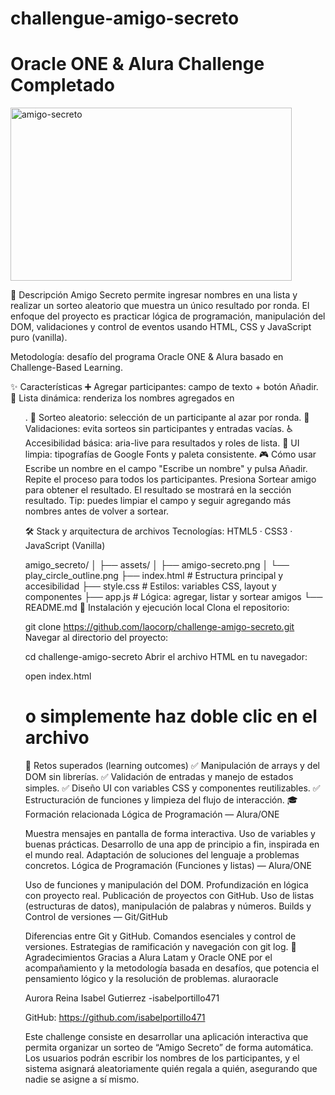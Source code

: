 # challengue-amigo-secreto
# Oracle ONE & Alura Challenge Completado
 <img width="450" height="277" alt="amigo-secreto" src="ff043987-239b-4661-bdb1-7f4ca6092c48.png" />


📌 Descripción
Amigo Secreto permite ingresar nombres en una lista y realizar un sorteo aleatorio que muestra un único resultado por ronda. El enfoque del proyecto es practicar lógica de programación, manipulación del DOM, validaciones y control de eventos usando HTML, CSS y JavaScript puro (vanilla).

Metodología: desafío del programa Oracle ONE & Alura basado en Challenge-Based Learning.

✨ Características
➕ Agregar participantes: campo de texto + botón Añadir.
📝 Lista dinámica: renderiza los nombres agregados en <ul>.
🎲 Sorteo aleatorio: selección de un participante al azar por ronda.
🧯 Validaciones: evita sorteos sin participantes y entradas vacías.
♿ Accesibilidad básica: aria-live para resultados y roles de lista.
🎨 UI limpia: tipografías de Google Fonts y paleta consistente.
🎮 Cómo usar
Escribe un nombre en el campo "Escribe un nombre" y pulsa Añadir.
Repite el proceso para todos los participantes.
Presiona Sortear amigo para obtener el resultado.
El resultado se mostrará en la sección resultado.
Tip: puedes limpiar el campo y seguir agregando más nombres antes de volver a sortear.

🛠️ Stack y arquitectura de archivos
Tecnologías: HTML5 · CSS3 · JavaScript (Vanilla)

amigo_secreto/
│
├── assets/
│   ├── amigo-secreto.png
│   └── play_circle_outline.png
├── index.html        # Estructura principal y accesibilidad
├── style.css         # Estilos: variables CSS, layout y componentes
├── app.js            # Lógica: agregar, listar y sortear amigos
└── README.md
🚀 Instalación y ejecución local
Clona el repositorio:

git clone https://github.com/laocorp/challenge-amigo-secreto.git
Navegar al directorio del proyecto:

cd challenge-amigo-secreto
Abrir el archivo HTML en tu navegador:

open index.html
# o simplemente haz doble clic en el archivo
🧩 Retos superados (learning outcomes)
✅ Manipulación de arrays y del DOM sin librerías.
✅ Validación de entradas y manejo de estados simples.
✅ Diseño UI con variables CSS y componentes reutilizables.
✅ Estructuración de funciones y limpieza del flujo de interacción.
🎓 Formación relacionada
Lógica de Programación — Alura/ONE

 Muestra mensajes en pantalla de forma interactiva.
 Uso de variables y buenas prácticas.
 Desarrollo de una app de principio a fin, inspirada en el mundo real.
 Adaptación de soluciones del lenguaje a problemas concretos.
Lógica de Programación (Funciones y listas) — Alura/ONE

 Uso de funciones y manipulación del DOM.
 Profundización en lógica con proyecto real.
 Publicación de proyectos con GitHub.
 Uso de listas (estructuras de datos), manipulación de palabras y números.
Builds y Control de versiones — Git/GitHub

 Diferencias entre Git y GitHub.
 Comandos esenciales y control de versiones.
 Estrategias de ramificación y navegación con git log.
🙌 Agradecimientos
Gracias a Alura Latam y Oracle ONE por el acompañamiento y la metodología basada en desafíos, que potencia el pensamiento lógico y la resolución de problemas. aluraoracle

Aurora 
Reina Isabel Gutierrez -isabelportillo471

GitHub: https://github.com/isabelportillo471
 
Este challenge consiste en desarrollar una aplicación interactiva que permita organizar un sorteo de “Amigo Secreto” de forma automática. Los usuarios podrán escribir los nombres de los participantes, y el sistema asignará aleatoriamente quién regala a quién, asegurando que nadie se asigne a sí mismo.
